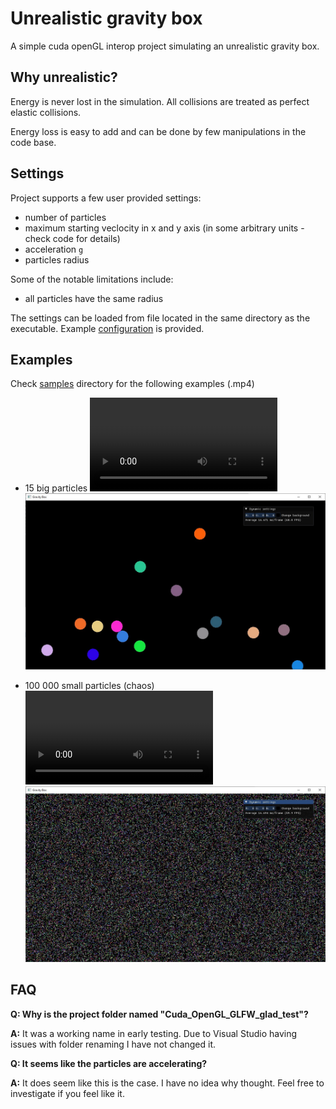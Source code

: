 # Unrealistic gravity box

A simple cuda openGL interop project simulating an unrealistic gravity box. 

## Why unrealistic?
Energy is never lost in the simulation. All collisions are treated as perfect elastic collisions. 

Energy loss is easy to add and can be done by few manipulations in the code base. 

## Settings

Project supports a few user provided settings:
- number of particles
- maximum starting veclocity in x and y axis (in some arbitrary units - check code for details)
- acceleration `g`
- particles radius

Some of the notable limitations include: 
- all particles have the same radius

The settings can be loaded from file located in the same directory as the executable. 
Example [configuration](./Cuda_OpenGL_GLFW_glad_test/config.txt) is provided. 

## Examples

Check [samples](./samples) directory for the following examples (.mp4)

- 15 big particles
![](./samples/sample-15.mp4)
![](./samples/sample-15.jpg)

- 100 000 small particles (chaos)
![](./samples/sample-100000.mp4)
![](./samples/sample-100000.jpg)

## FAQ

**Q: Why is the project folder named "Cuda_OpenGL_GLFW_glad_test"?**

**A:** It was a working name in early testing. Due to Visual Studio having issues with folder renaming I have not changed it. 

**Q: It seems like the particles are accelerating?**

**A:** It does seem like this is the case. I have no idea why thought. Feel free to investigate if you feel like it. 
